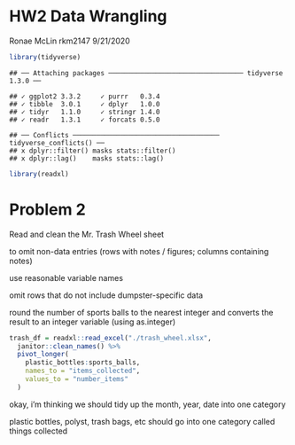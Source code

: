 HW2 Data Wrangling
================
Ronae McLin rkm2147
9/21/2020

``` r
library(tidyverse)
```

    ## ── Attaching packages ────────────────────────────────── tidyverse 1.3.0 ──

    ## ✓ ggplot2 3.3.2     ✓ purrr   0.3.4
    ## ✓ tibble  3.0.1     ✓ dplyr   1.0.0
    ## ✓ tidyr   1.1.0     ✓ stringr 1.4.0
    ## ✓ readr   1.3.1     ✓ forcats 0.5.0

    ## ── Conflicts ───────────────────────────────────── tidyverse_conflicts() ──
    ## x dplyr::filter() masks stats::filter()
    ## x dplyr::lag()    masks stats::lag()

``` r
library(readxl)
```

# Problem 2

Read and clean the Mr. Trash Wheel sheet

to omit non-data entries (rows with notes / figures; columns containing
notes)

use reasonable variable names

omit rows that do not include dumpster-specific data

round the number of sports balls to the nearest integer and converts the
result to an integer variable (using as.integer)

``` r
trash_df = readxl::read_excel("./trash_wheel.xlsx",                    range = "A2:N408") %>% 
  janitor::clean_names() %>% 
  pivot_longer(
    plastic_bottles:sports_balls,
    names_to = "items_collected",
    values_to = "number_items"
  )
```

okay, i’m thinking we should tidy up the month, year, date into one
category

plastic bottles, polyst, trash bags, etc should go into one category
called things collected
